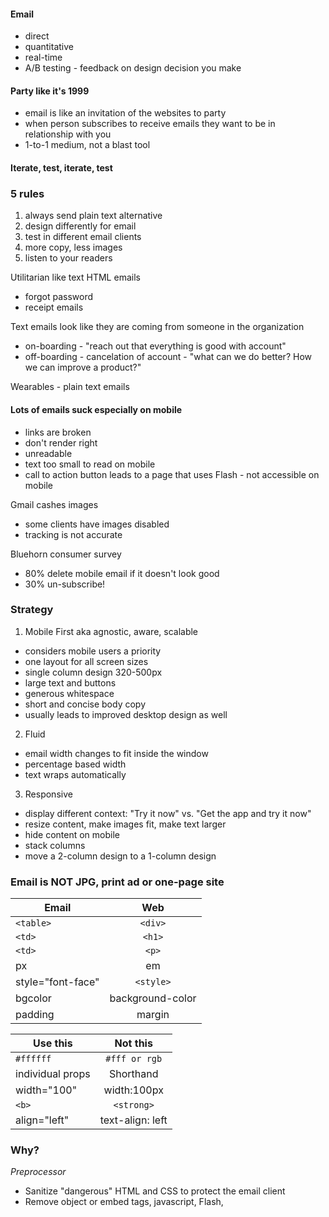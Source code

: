 #### Email
- direct
- quantitative
- real-time
- A/B testing - feedback on design decision you make

#### Party like it's 1999
- email is like an invitation of the websites to party
- when person subscribes to receive emails they want to be in relationship with you
- 1-to-1 medium, not a blast tool

#### Iterate, test, iterate, test

### 5 rules
1. always send plain text alternative
2. design differently for email
3. test in different email clients
4. more copy, less images
5. listen to your readers

Utilitarian like text HTML emails
- forgot password
- receipt emails


Text emails look like they are coming from someone in the organization
- on-boarding - "reach out that everything is good with account"
- off-boarding - cancelation of account - "what can we do better? How we can improve a product?"

Wearables - plain text emails

#### Lots of emails suck especially on mobile
- links are broken
- don't render right
- unreadable
- text too small to read on mobile
- call to action button leads to a page that uses Flash - not accessible on mobile


Gmail cashes images
- some clients have images disabled
- tracking is not accurate

Bluehorn consumer survey
- 80% delete mobile email if it doesn't look good
- 30% un-subscribe!

### Strategy
1. Mobile First aka agnostic, aware, scalable
- considers mobile users a priority
- one layout for all screen sizes
- single column design 320-500px
- large text and buttons
- generous whitespace
- short and concise body copy
- usually leads to improved desktop design as well

2. Fluid
- email width changes to fit inside the window
- percentage based width
- text wraps automatically

3. Responsive
- display different context: "Try it now" vs. "Get the app and try it now"
- resize content, make images fit, make text larger
- hide content on mobile
- stack columns
- move a 2-column design to a 1-column design

### Email is NOT JPG, print ad or one-page site
| Email | Web |
| ------------- |:-------------:|
| `<table>` | `<div>` |
| `<td>` | `<h1>` |
| `<td>` | `<p>` |
| px | em |
| style="font-face" | `<style>` |
| bgcolor | background-color |
| padding | margin |

| Use this | Not this |
| ------------- |:-------------:|
| `#ffffff` | `#fff or rgb` |
| individual props | Shorthand |
| width="100" | width:100px |
| `<b>` | `<strong>` |
| align="left" | text-align: left |

### Why?
*Preprocessor*
- Sanitize "dangerous" HTML and CSS to protect the email client
- Remove object or embed tags, javascript, Flash, <style> blocks

*Gmail* - removes <style>
*Outlook* - multiple versions, uses explorer or MS Word to render, Mac outlook users have email rendered by Webkit

### Subscriber experience - best case scenario 30% open rate
1. From name
2. Subject line
3. Pre-header
4. Open
5. Tap/click
6. Page/Site

#### Container Table
- Reset default styles
- `table-layout:fixed` fixes yahoo alignment bug
`<table border="0" cellpadding="0" cellspacing="0" width="100%" style="table-layout: fixed;">`

#### Wrapper table
- hardcoded width 600 - Outlook doesn't handle well fluid containers
`<table border="0" cellpadding="0" cellspacing="0" width="600">`

#### Images are blocked?!
- provide alt text
- some browsers support styled alt text
- pair background colors for table cells

Blue border for linked images
Must use absolute path for images
A couple email browsers have issues with displaying https
Must constrain images
JPG, GIF, or PNG(not on lotus notes)

`<img src="img/abc.png" alt="ABC" width="100" border="0" style="display: block;" />`

All CSS should go inline
```
<td style="...">
<a style="...">
<img style="...">
<span style="...">
```
Margins are poorly supported

#### Hidden Pre-header text
```
<div style="display: none; font-size: 1px; color: #333333; line-height: 1px; font-family: Arial, sans-serif; max-height: 0px; max-width: 0px; opacity: 0; overflow: hidden; mso-hide: all;">
This won't be shown in design, but will be visible in the inbox preview
</div>
```
All styling should go within a cell

Set how alt text is being displayed
```
<img src="img/callout@2x" alt="Look at that full class" width="600" height="236" border="0"
style="display: block; padding: 0; color: #ffffff; font-family: Arial, sans-serif; font-weight: bold;
font-size: 24px; background-color: #f46e6c; -webkit-border-radius: 4px; border-radius: 4px;" />
```

#### Bulletproof buttons
- VML-based: MSFT proprietary language - use pre-built tool - https://buttons.cm/
- Padding based
- Border based

#### Web Fonts
- Google web Fonts
- Adobe Typekit
- Webfonts by Hoefler&Co
```
@font-face
@import
<link>

<td style="color: #333333; font-family: 'Proxima Nova', Helvetica, Arial, sans-serif; font-weight: normal; font-size: 18px; line-height: 22px">
```
Outlook does not support fonts, instead of a fallback displays Times New Roman
```
<!--[if mso]>
<style type="text/css">
  .body-text {
    font-family: Arial, sans-serif !important;
  }
</style>
<![endif]-->
```

#### Targeting email clients
```
<!--[if lt mso 12]>
<style type="text/css">
... Conditional CSS
</style>
<![endif]-->
```
| Year | Version |
| ------------- |:-------------:|
| Outlook 2000 | Version 9 |
| Outlook 2002 | Version 10 |
| Outlook 2003 | Version 11 |
| Outlook 2007 | Version 12 |
| Outlook 2010 | Version 14 |
| Outlook 2013 | Version 15 |

```
/* All of Webkit media query */
@media screen and (-webkit-min-device-pixel-ratio: 0) {
  .display { display:block !important; }
}
/* Firefox Targeting */
@-moz-document url-prefix() {
  /** Insert styles here/
}
```
#### Video
- supported only in Apple Mail and IOS Mail
- use webkit Targeting

#### Responsive email design
Media queries supported by
- Android 2.2, 2.3, 4.0, 4.1, 4.2
- iPhone/iPad email app
Media queries not supported by
 - Yahoo (iOS and Android)
 - Mailbox (iOS)
 - Gmail
 - Inbox by Gmail

Yahoo mail displays responsive version of email to everyone
Solution
- !important overrides inline styles
```
img[class="img-max"] {
  width: 100% !important; height: auto !important;
}
```
iPhone text resizing - fonts < 13px become 13px
```
-webkit-text-size-adjust: none;
-webkit-text-size-adjust: 100%;
```
iOS adding helpful links for date ranges, tracking  numbers, phones etc
that makes text unreadable -> Solution
```
.appleBody a {
  color: #ffffff; text-decoration: none;
}

